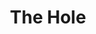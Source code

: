 ---
pid: VP22
title: The Hole
location_transcription: 
zipcode: '19104'
outside_phl: 
neighborhood: University City,Belmont,Parkside,Powelton Village
age: '26'
age_range: 20-29
instagram: 
image_file_name: VP_22.jpg
proposal_transcription: |-
  performance arena community center
  natural grass lumps?
  some sort of drainage?
  all underground
  underground tunnel into arena (more accessibility)
  stairs
topic: Art
topic_summary: '0'
type: Infrastructure,Space,Concrete,Park
keywords_other: performance space, space, theater
credit: Christiana
image_labels: 
twitter: 
facebook: 
permalink: "/monuments/vp22/"
layout: item-page
---